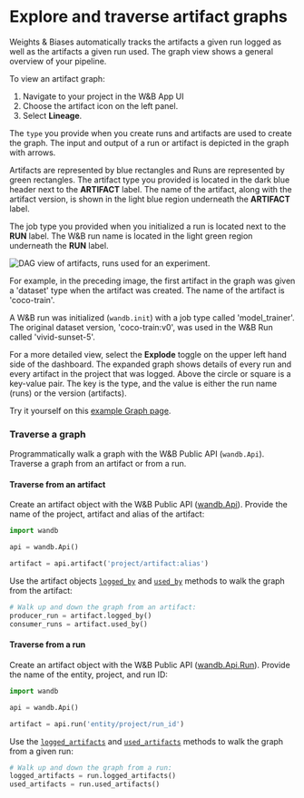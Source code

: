 # Explore and traverse artifact graphs

Weights & Biases automatically tracks the artifacts a given run logged as well as the artifacts a given run used. The graph view shows a general overview of your pipeline. &#x20;

To view an artifact graph:

1. Navigate to your project in the W&B App UI
2. Choose the artifact icon on the left panel.
3. Select **Lineage**.

The `type` you provide when you create runs and artifacts are used to create the graph. The input and output of a run or artifact is depicted in the graph with arrows.&#x20;

Artifacts are represented by blue rectangles and Runs are represented by green rectangles. The artifact type you provided is located in the dark blue header next to the **ARTIFACT** label. The name of the artifact, along with the artifact version, is shown in the light blue region underneath the **ARTIFACT** label.

The job type you provided when you initialized a run is located next to the **RUN** label. The W&B run name is located in the light green region underneath the **RUN** label.

<!-- <figure><img src="../../.gitbook/assets/image (2).png" alt=""><figcaption><p>DAG view of artifacts, runs used for an experiment.</p></figcaption></figure> -->
![DAG view of artifacts, runs used for an experiment.](<../../.gitbook/assets/image (2).png>)

For example, in the preceding image, the first artifact in the graph was given a 'dataset' type when the artifact was created. The name of the artifact is 'coco-train'.&#x20;

A W&B run was initialized (`wandb.init`) with a job type called 'model\_trainer'. The original dataset version, 'coco-train:v0', was used in the W&B Run called 'vivid-sunset-5'.&#x20;

For a more detailed view, select the **Explode** toggle on the upper left hand side of the dashboard. The expanded graph shows details of every run and every artifact in the project that was logged. Above the circle or square is a key-value pair. The key is the type, and the value is either the run name (runs) or the version (artifacts).

&#x20;Try it yourself on this [example Graph page](https://wandb.ai/shawn/detectron2-11/artifacts/dataset/furniture-small-val/v0/lineage).

### Traverse a graph

Programmatically walk a graph with the W&B Public API (`wandb.Api`). Traverse a graph from an artifact or from a run.&#x20;

#### Traverse from an artifact

Create an artifact object with the W&B Public API ([wandb.Api](https://docs.wandb.ai/ref/python/public-api/api)). Provide the name of the project, artifact and alias of the artifact:

```python
import wandb

api = wandb.Api()

artifact = api.artifact('project/artifact:alias')
```

Use the artifact objects [`logged_by`](https://docs.wandb.ai/ref/python/public-api/artifact#logged\_by) and [`used_by`](https://docs.wandb.ai/ref/python/public-api/artifact#used\_by) methods to walk the graph from the artifact:&#x20;

```python
# Walk up and down the graph from an artifact:
producer_run = artifact.logged_by()
consumer_runs = artifact.used_by()
```

#### Traverse from a run&#x20;

Create an artifact object with the W&B Public API ([wandb.Api.Run](https://docs.wandb.ai/ref/python/public-api/run)). Provide the name of the entity, project, and run ID:

```python
import wandb

api = wandb.Api()

artifact = api.run('entity/project/run_id')
```

Use the [`logged_artifacts`](https://docs.wandb.ai/ref/python/public-api/run#logged\_artifacts) and [`used_artifacts`](https://docs.wandb.ai/ref/python/public-api/run#used\_artifacts) methods to walk the graph from a given run:

```python
# Walk up and down the graph from a run:
logged_artifacts = run.logged_artifacts()
used_artifacts = run.used_artifacts()
```
